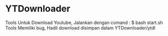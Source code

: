 # YTDownloader
Tools Untuk Download Youtube, Jalankan dengan comand : $ bash start.sh
Tools Memiliki bug, Hadil download disimpan dalam YTDownloader/ytdl
